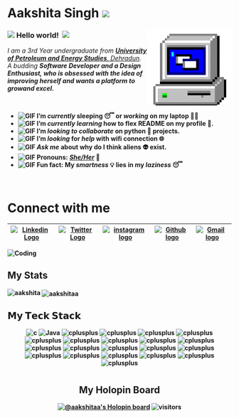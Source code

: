 # Aakshita Singh&nbsp;<img src="https://github.com/TheDudeThatCode/TheDudeThatCode/blob/master/Assets/Mario_Hello_Big.gif" width="30px">

<img align="right" alt="PC GIF" src="https://github.com/TheDudeThatCode/TheDudeThatCode/blob/master/Assets/PC.gif" width="190" />

### <img src="https://github.com/TheDudeThatCode/TheDudeThatCode/blob/master/Assets/Hi.gif" width="29px"> **Hello world!** &nbsp;<img src="https://github.com/TheDudeThatCode/TheDudeThatCode/blob/master/Assets/Earth.gif" width="24px">

<p>
  <em>
    I am a 3rd Year undergraduate from <a href="https://www.upes.ac.in/"> <b>University of Petroleum and Energy Studies</b>, Dehradun</a>.  
    A budding <b>Software Developer and a <b> Design   Enthusiast,</b>  who is <b>obsessed</b>
    with the idea of <b>improving</b> herself and wants a <b>platform</b> to 
    <b>grow</b>and 
    <b>excel.</b>
  </em>  
</p>

<br>

- <img alt="GIF" src="https://github.com/TheDudeThatCode/TheDudeThatCode/blob/master/Assets/wave.gif" width="20px" /> I’m *currently* **sleeping** 😴 or *working* on my **laptop** 👨‍💻
- <img alt="GIF" src="https://github.com/TheDudeThatCode/TheDudeThatCode/blob/master/Assets/gandalf_parrot.gif" width="20px" /> I’m *currently learning* how to **flex README** on my **profile** 💪.
- <img alt="GIF" src="https://github.com/TheDudeThatCode/TheDudeThatCode/blob/master/Assets/headbang.gif" width="20px" /> I’m *looking to collaborate* on **python 🐍 projects**.
- <img alt="GIF" src="https://github.com/TheDudeThatCode/TheDudeThatCode/blob/master/Assets/hmm.gif" width="20px" /> I’m *looking* for *help* with **wifi connection 🌐**
- <img alt="GIF" src="https://github.com/TheDudeThatCode/TheDudeThatCode/blob/master/Assets/happy.gif" width="20px" /> *Ask me* about **why do I think aliens 👽 exist.**
- <img alt="GIF" src="https://github.com/TheDudeThatCode/TheDudeThatCode/blob/master/Assets/powerup.gif" width="20px" /> **Pronouns:** [*She/Her*](https://pronoun.is/he) 🧔
- <img alt="GIF" src="https://github.com/TheDudeThatCode/TheDudeThatCode/blob/master/Assets/coin.gif" width="20px" /> **Fun fact:** My *smartness* 💡 lies in my *laziness* 😴


<br>


# Connect with me




| [<img src="https://github.com/TheDudeThatCode/TheDudeThatCode/blob/master/Assets/Linkedin.svg" alt="Linkedin Logo" width="32">](https://www.linkedin.com/in/aakshita-singh-44794b227/) | [<img src="https://github.com/TheDudeThatCode/TheDudeThatCode/blob/master/Assets/Twitter.svg" alt="Twitter Logo" width="32">](https://twitter.com/aakshita_singh) | [<img src="https://github.com/TheDudeThatCode/TheDudeThatCode/blob/master/Assets/Instagram.svg" alt="instagram logo" width="32">](https://www.instagram.com/aakshita.singh/)| [<img src="https://cdn.svgporn.com/logos/github-octocat.svg" alt="Github logo" width="34">](https://github.com/aakshitaa)| [<img src="https://github.com/TheDudeThatCode/TheDudeThatCode/blob/master/Assets/Gmail.svg" alt="Gmail logo" height="32">](mailto:aakshitasingh786@gmail.com)
|:---:|:---:|:---:|:---:|:---:|

<img align="center" alt="Coding" width="400" src="https://cdn.dribbble.com/users/2704414/screenshots/7466903/selfportrait.gif">
   
<br>

## My Stats

<p><img align="left" src="https://github-readme-stats.vercel.app/api/top-langs?username=aakshitaa&show_icons=true&locale=en&layout=compact" alt="aakshita" /></p>

<p>&nbsp;<img align="center" src="https://github-readme-stats.vercel.app/api?username=aakshitaa&show_icons=true&locale=en" alt="aakshitaa" /></p>


## 𝗠𝘆 𝗧𝗲𝗰𝗸 𝗦𝘁𝗮𝗰𝗸

<div align="center">
<div>
  <img src="https://img.shields.io/badge/C-00599C?style=for-the-badge&logo=c&logoColor=white" alt="c" />
  <img src="https://img.shields.io/badge/java-00599C?style=for-the-badge&logo=Java&logoColor=white" alt="Java" />
  <img src="https://img.shields.io/badge/CSS3-1572B6?style=for-the-badge&logo=css3&logoColor=white" alt="cplusplus" />
  <img src="https://img.shields.io/badge/HTML5-E34F26?style=for-the-badge&logo=html5&logoColor=white" alt="cplusplus" />
  <img src="https://img.shields.io/badge/json-5E5C5C?style=for-the-badge&logo=json&logoColor=white" alt="cplusplus" />
  <img src="https://img.shields.io/badge/Sass-CC6699?style=for-the-badge&logo=sass&logoColor=white" alt="cplusplus" />
  <img src="https://img.shields.io/badge/React_Native-20232A?style=for-the-badge&logo=react&logoColor=61DAFB" alt="cplusplus" />
  <img src="https://img.shields.io/badge/MongoDB-4EA94B?style=for-the-badge&logo=mongodb&logoColor=white" alt="cplusplus" />  
  <img src="https://img.shields.io/badge/JavaScript-323330?style=for-the-badge&logo=javascript&logoColor=F7DF1E" alt="cplusplus" />
  <img src="https://img.shields.io/badge/Python-FFD43B?style=for-the-badge&logo=python&logoColor=blue" alt="cplusplus" />
  <img src="https://img.shields.io/badge/MySQL-005C84?style=for-the-badge&logo=mysql&logoColor=white" alt="cplusplus" />
  <img src="https://img.shields.io/badge/Adobe%20Photoshop-31A8FF?style=for-the-badge&logo=Adobe%20Photoshop&logoColor=black" alt="cplusplus" />
  <img src="https://img.shields.io/badge/Canva-%2300C4CC.svg?&style=for-the-badge&logo=Canva&logoColor=white" alt="cplusplus" />
  <img src="https://img.shields.io/badge/GIT-E44C30?style=for-the-badge&logo=git&logoColor=white" alt="cplusplus" />
  <img src="https://img.shields.io/badge/Node.js-339933?style=for-the-badge&logo=nodedotjs&logoColor=white" alt="cplusplus" />
  <img src="https://img.shields.io/badge/Express.js-010030?style=for-the-badge&logo=express&logoColor=white" alt="cplusplus" />
  <img src="https://img.shields.io/badge/Next.js-000000.svg?style=for-the-badge&logo=nextdotjs&logoColor=white" alt="cplusplus" />
  <img src="https://img.shields.io/badge/Tailwind%20CSS-03B6A4.svg?style=for-the-badge&logo=Tailwind-CSS&logoColor=white" alt="cplusplus" />
  <img src="https://img.shields.io/badge/Docker-06B6D4.svg?style=for-the-badge&logo=Docker&logoColor=white" alt="cplusplus" />  
  <img src="https://img.shields.io/badge/Jenkins-06B6D4.svg?style=for-the-badge&logo=Jenkins&logoColor=white" alt="cplusplus" />
  <img src="https://img.shields.io/badge/Maven-02A36D.svg?style=for-the-badge&logo=maven&logoColor=white" alt="cplusplus" />
  <img src="https://img.shields.io/badge/AWS-E44C30.svg?style=for-the-badge&logo=Amazon&logoColor=white" alt="cplusplus" />
 <h1></h1>

## My Holopin Board

[![@aakshitaa's Holopin board](https://holopin.me/aakshitaa)](https://holopin.io/@aakshitaa)
![visitors](https://visitor-badge.laobi.icu/badge?page_id=TheDudeThatCode)

